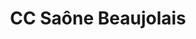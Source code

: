 ---
imageUrl: https://cyclopolis.lavilleavelo.org/cartes-minutes/SaoneBeaujolais_VAE.png
title: CC Saône Beaujolais
description: ⚡🚲 Vélo à Assistance Electrique
link: https://cartes-minutes.lavilleavelo.org/cartovelo/carte_minute_CCSaone-Beaujolais_VAE.html
index: 39
---